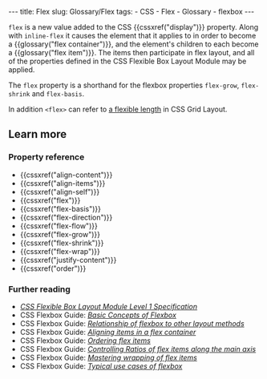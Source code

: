 --- title: Flex slug: Glossary/Flex tags: - CSS - Flex - Glossary - flexbox ---

`flex` is a new value added to the CSS {{cssxref("display")}} property. Along with `inline-flex` it causes the element that it applies to in order to become a {{glossary("flex container")}}, and the element's children to each become a {{glossary("flex item")}}. The items then participate in flex layout, and all of the properties defined in the CSS Flexible Box Layout Module may be applied.

The `flex` property is a shorthand for the flexbox properties `flex-grow`, `flex-shrink` and `flex-basis`.

In addition `<flex>` can refer to [a flexible length](/en-US/docs/Web/CSS/flex_value) in CSS Grid Layout.

Learn more
----------

### Property reference

-   {{cssxref("align-content")}}
-   {{cssxref("align-items")}}
-   {{cssxref("align-self")}}
-   {{cssxref("flex")}}
-   {{cssxref("flex-basis")}}
-   {{cssxref("flex-direction")}}
-   {{cssxref("flex-flow")}}
-   {{cssxref("flex-grow")}}
-   {{cssxref("flex-shrink")}}
-   {{cssxref("flex-wrap")}}
-   {{cssxref("justify-content")}}
-   {{cssxref("order")}}

### Further reading

-   *[CSS Flexible Box Layout Module Level 1 Specification](https://www.w3.org/TR/css-flexbox-1/)*
-   CSS Flexbox Guide: *[Basic Concepts of Flexbox](/en-US/docs/Web/CSS/CSS_Flexible_Box_Layout/Basic_Concepts_of_Flexbox)*
-   CSS Flexbox Guide: *[Relationship of flexbox to other layout methods](/en-US/docs/Web/CSS/CSS_Flexible_Box_Layout/Relationship_of_Flexbox_to_Other_Layout_Methods)*
-   CSS Flexbox Guide: *[Aligning items in a flex container](/en-US/docs/Web/CSS/CSS_Flexible_Box_Layout/Aligning_Items_in_a_Flex_Container)*
-   CSS Flexbox Guide: *[Ordering flex items](/en-US/docs/Web/CSS/CSS_Flexible_Box_Layout/Ordering_Flex_Items)*
-   CSS Flexbox Guide: *[Controlling Ratios of flex items along the main axis](/en-US/docs/Web/CSS/CSS_Flexible_Box_Layout/Controlling_Ratios_of_Flex_Items_Along_the_Main_Ax)*
-   CSS Flexbox Guide: *[Mastering wrapping of flex items](/en-US/docs/Web/CSS/CSS_Flexible_Box_Layout/Mastering_Wrapping_of_Flex_Items)*
-   CSS Flexbox Guide: *[Typical use cases of flexbox](/en-US/docs/Web/CSS/CSS_Flexible_Box_Layout/Typical_Use_Cases_of_Flexbox)*
